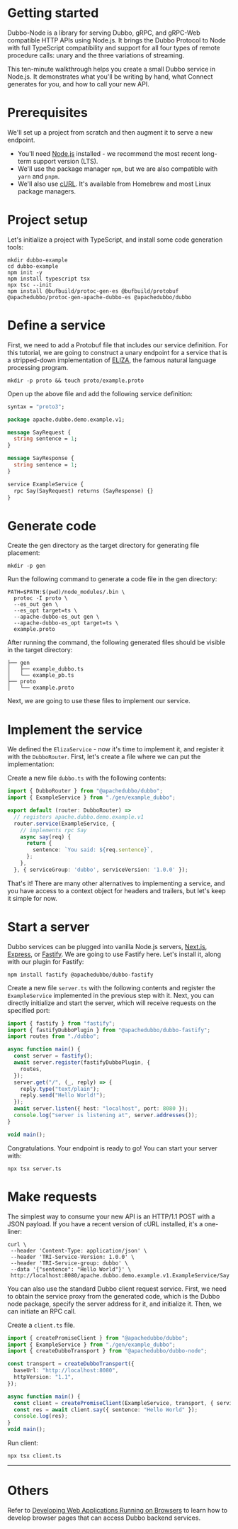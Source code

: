 # Getting started

Dubbo-Node is a library for serving Dubbo, gRPC, and gRPC-Web compatible HTTP APIs using Node.js. It brings the Dubbo Protocol to Node with full TypeScript compatibility and support for all four types of remote procedure calls: unary and the three variations of streaming.

This ten-minute walkthrough helps you create a small Dubbo service in Node.js. It demonstrates what you'll be writing by hand, what Connect generates for you, and how to call your new API.


# Prerequisites
We'll set up a project from scratch and then augment it to serve a new endpoint.

- You'll need [Node.js](https://nodejs.org/en/download) installed - we recommend the most recent long-term support version (LTS).
- We'll use the package manager `npm`, but we are also compatible with `yarn` and `pnpm`.
- We'll also use [cURL](https://curl.se/). It's available from Homebrew and most Linux package managers.


# Project setup

Let's initialize a project with TypeScript, and install some code generation tools:

```shell
mkdir dubbo-example
cd dubbo-example
npm init -y
npm install typescript tsx
npx tsc --init
npm install @bufbuild/protoc-gen-es @bufbuild/protobuf @apachedubbo/protoc-gen-apache-dubbo-es @apachedubbo/dubbo
```

# Define a service
First, we need to add a Protobuf file that includes our service definition. For this tutorial, we are going to construct a unary endpoint for a service that is a stripped-down implementation of [ELIZA](https://en.wikipedia.org/wiki/ELIZA), the famous natural language processing program.

```shell
mkdir -p proto && touch proto/example.proto
```

Open up the above file and add the following service definition:

```Protobuf
syntax = "proto3";

package apache.dubbo.demo.example.v1;

message SayRequest {
  string sentence = 1;
}

message SayResponse {
  string sentence = 1;
}

service ExampleService {
  rpc Say(SayRequest) returns (SayResponse) {}
}
```


# Generate code

Create the gen directory as the target directory for generating file placement:
```Shell
mkdir -p gen
```
Run the following command to generate a code file in the gen directory:

```Shell
PATH=$PATH:$(pwd)/node_modules/.bin \
  protoc -I proto \
  --es_out gen \
  --es_opt target=ts \
  --apache-dubbo-es_out gen \
  --apache-dubbo-es_opt target=ts \
  example.proto
```

After running the command, the following generated files should be visible in the target directory:

```Plain Text
├── gen
│   ├── example_dubbo.ts
│   └── example_pb.ts
├── proto
│   └── example.proto
```

Next, we are going to use these files to implement our service.


# Implement the service

We defined the `ElizaService` - now it's time to implement it, and register it with the `DubboRouter`. First, let's create a file where we can put the implementation:

Create a new file `dubbo.ts` with the following contents:

```typescript
import { DubboRouter } from "@apachedubbo/dubbo";
import { ExampleService } from "./gen/example_dubbo";

export default (router: DubboRouter) =>
  // registers apache.dubbo.demo.example.v1
  router.service(ExampleService, {
    // implements rpc Say
    async say(req) {
      return {
        sentence: `You said: ${req.sentence}`,
      };
    },
  }, { serviceGroup: 'dubbo', serviceVersion: '1.0.0' });
```

That's it! There are many other alternatives to implementing a service, and you have access to a context object for headers and trailers, but let's keep it simple for now.


# Start a server

Dubbo services can be plugged into vanilla Node.js servers, [Next.js](https://nextjs.org/), [Express](https://expressjs.com/), or [Fastify](https://fastify.dev/). We are going to use Fastify here. Let's install it, along with our plugin for Fastify:

```shell
npm install fastify @apachedubbo/dubbo-fastify
```

Create a new file `server.ts` with the following contents and register the `ExampleService` implemented in the previous step with it.
Next, you can directly initialize and start the server, which will receive requests on the specified port:

```typescript
import { fastify } from "fastify";
import { fastifyDubboPlugin } from "@apachedubbo/dubbo-fastify";
import routes from "./dubbo";

async function main() {
  const server = fastify();
  await server.register(fastifyDubboPlugin, {
    routes,
  });
  server.get("/", (_, reply) => {
    reply.type("text/plain");
    reply.send("Hello World!");
  });
  await server.listen({ host: "localhost", port: 8080 });
  console.log("server is listening at", server.addresses());
}

void main();
```

Congratulations. Your endpoint is ready to go! You can start your server with:

```Shell
npx tsx server.ts
```

# Make requests

The simplest way to consume your new API is an HTTP/1.1 POST with a JSON payload. If you have a recent version of cURL installed, it's a one-liner:

```Shell
curl \
 --header 'Content-Type: application/json' \
 --header 'TRI-Service-Version: 1.0.0' \
 --header 'TRI-Service-group: dubbo' \
 --data '{"sentence": "Hello World"}' \
 http://localhost:8080/apache.dubbo.demo.example.v1.ExampleService/Say
```

You can also use the standard Dubbo client request service. First, we need to obtain the service proxy from the generated code, which is the Dubbo node package, specify the server address for it, and initialize it. Then, we can initiate an RPC call.

Create a `client.ts` file.

```typescript
import { createPromiseClient } from "@apachedubbo/dubbo";
import { ExampleService } from "./gen/example_dubbo";
import { createDubboTransport } from "@apachedubbo/dubbo-node";

const transport = createDubboTransport({
  baseUrl: "http://localhost:8080",
  httpVersion: "1.1",
});

async function main() {
  const client = createPromiseClient(ExampleService, transport, { serviceVersion: '1.0.0', serviceGroup: 'dubbo' });
  const res = await client.say({ sentence: "Hello World" });
  console.log(res);
}
void main();
```

Run client:

```Shell
npx tsx client.ts
```

---

# Others

Refer to [Developing Web Applications Running on Browsers](../dubboForWEB/GettingStarted.md) to learn how to develop browser pages that can access Dubbo backend services.
